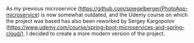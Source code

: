 
As my previous microservice (https://github.com/spiegelberger/PhotoApp-microservice) is now somewhat outdated,
and the Udemy course on which the project was based has also been reworked by Sergey Kargopolov 
(https://www.udemy.com/course/spring-boot-microservices-and-spring-cloud/), I decided to create a more modern version of the project. 
